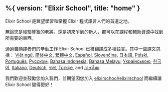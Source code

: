%{
  version: "Elixir School",
  title: "home"
}
---

Elixir School 是冀望學習和掌握 Elixir 程式語言人們的首選之地。

無論您是經驗豐富的老將，還是初來乍到的新人，都可以在課程和輔助資源中找到所需要的東西。

通過自願譯者們的辛勤工作 Elixir School 已被翻譯成多種語言。其中一些譯文包括： [Việt ngữ][vi], [简体中文][zh-hans], [繁體中文][zh-hant], [Español][es], [Slovenčina][sk], [日本語][ja], [Polski][pl], [Português][pt], [Русском][ru], [Bahasa Indonesia][id], [Bahasa Melayu][ms], [Українською][uk], [한국어][ko], [Italiano][it], [Deutsch][de], [বাংলা][bn], [Türkçe][tr], and [ภาษาไทย][th].

我們歡迎並鼓勵您加入我們，並期望因您加入 [elixirschool/elixirschool](https://github.com/elixirschool/elixirschool) 而繼續讓 Elixir School 變得更好！

  [es]: /es/
  [it]: /it/
  [ja]: /ja/
  [ko]: /ko/
  [pl]: /pl/
  [pt]: /pt/
  [ru]: /ru/
  [sk]: /sk/
  [vi]: /vi/
  [id]: /id/
  [ms]: /ms/
  [uk]: /uk/
  [de]: /de/
  [bn]: /bn/
  [tr]: /tr/
  [th]: /th/
  [zh-hans]: /zh-hans/
  [zh-hant]: /zh-hant/
